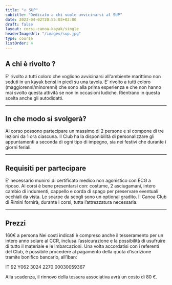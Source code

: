 ```yaml
---
title: "🔥 SUP"
subtitle: "Dedicato a chi vuole avvicinarsi al SUP"
date: 2023-04-02T20:55:03+02:00
draft: false
layout: corsi-canoa-kayak/single
headerImageUrl: "/images/sup.jpg"
type: course
listOrder: 4
---
```


## A chi è rivolto ?
E’ rivolto a tutti coloro che vogliono avvicinarsi all'ambiente marittimo non seduti in un kayak bensì in piedi su una tavola. E’ rivolto a tutti coloro (maggiorenni/minorenni) che sono alla prima esperienza e che non hanno mai svolto questa attività se non in occasioni ludiche. Rientrano in questa scelta anche gli autodidatti.

---

## In che modo si svolgerà?
Al corso possono partecipare un massimo di 2 persone e si compone di tre lezioni da 1 ora ciascuna. Il Club ha la disponibilità di personalizzare gli appuntamenti a seconda di ogni tipo di impegno, sia nei festivi che durante i giorni feriali.

---

## Requisiti per partecipare
E’ necessario munirsi di certificato medico non agonistico con ECG a riposo. Ai corsi è bene presentarsi con: costume, 2 asciugamani, intero cambio di indumenti, cappello e corda di spago per preservare eventuali occhiali da vista. Le scarpe da scogli sono un optional gradito.
Il Canoa Club di Rimini fornirà, durante i corsi, tutta l’attrezzatura necessaria.

---

## Prezzi

160€ a persona
Nei costi indicati è compreso anche il tesseramento per un intero anno solare al CCR, inclusa l’assicurazione e la possibilità di usufruire di tutto il materiale e le imbarcazioni. Una volta accordatisi con i referenti del Club, è possibile procedere al pagamento della quota d’iscrizione tramite bonifico bancario, all’iban:

IT 92 Y062 3024 2270 00030059367

Alla scadenza, il rinnovo della tessera associativa avrà un costo di 80 €.
